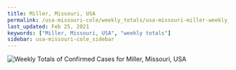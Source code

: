```yaml
---
title: Miller, Missouri, USA
permalink: /usa-missouri-cole/weekly_totals/usa-missouri-miller-weekly_totals.html
last_updated: Feb 25, 2021
keywords: ["Miller, Missouri, USA", "weekly totals"]
sidebar: usa-missouri-cole_sidebar
---
```


![Weekly Totals of Confirmed Cases for Miller, Missouri, USA](/covid_tracker/images/graphs/usa-missouri-miller-weekly_totals_graph.png)
